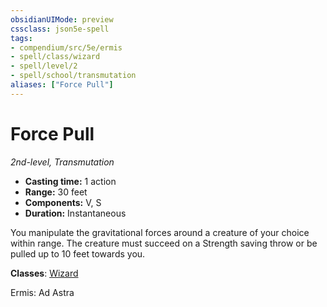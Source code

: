 ```yaml
---
obsidianUIMode: preview
cssclass: json5e-spell
tags:
- compendium/src/5e/ermis
- spell/class/wizard
- spell/level/2
- spell/school/transmutation
aliases: ["Force Pull"]
---
```

# Force Pull
*2nd-level, Transmutation*  

- **Casting time:** 1 action
- **Range:** 30 feet
- **Components:** V, S
- **Duration:** Instantaneous

You manipulate the gravitational forces around a creature of your choice within range. The creature must succeed on a Strength saving throw or be pulled up to 10 feet towards you.

**Classes**: [Wizard](../../5e-compendium/classes/wizard.md#)

Ermis: Ad Astra